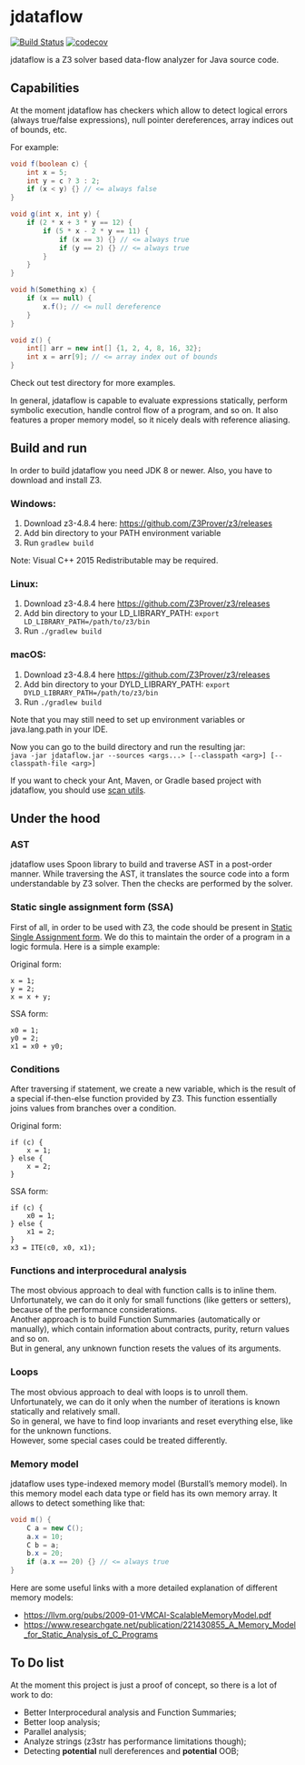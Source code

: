 # jdataflow
[![Build Status](https://travis-ci.com/Egor18/jdataflow.svg?branch=master)](https://travis-ci.com/Egor18/jdataflow)
[![codecov](https://codecov.io/gh/Egor18/jdataflow/branch/master/graph/badge.svg)](https://codecov.io/gh/Egor18/jdataflow)

jdataflow is a Z3 solver based data-flow analyzer for Java source code.

## Capabilities
At the moment jdataflow has checkers which allow to detect logical errors (always true/false expressions), null pointer dereferences, array indices out of bounds, etc.

For example:
```java
void f(boolean c) {
    int x = 5;
    int y = c ? 3 : 2;
    if (x < y) {} // <= always false
}

void g(int x, int y) {
    if (2 * x + 3 * y == 12) {
        if (5 * x - 2 * y == 11) {
            if (x == 3) {} // <= always true
            if (y == 2) {} // <= always true
        }
    }
}

void h(Something x) {
    if (x == null) {
        x.f(); // <= null dereference
    }
}

void z() {
    int[] arr = new int[] {1, 2, 4, 8, 16, 32};
    int x = arr[9]; // <= array index out of bounds
}
```
Check out test directory for more examples.

In general, jdataflow is capable to evaluate expressions statically, perform symbolic execution, handle control flow of a program, and so on. It also features a proper memory model, so it nicely deals with reference aliasing.

## Build and run
In order to build jdataflow you need JDK 8 or newer. Also, you have to download and install Z3.

### Windows:
1. Download z3-4.8.4 here: https://github.com/Z3Prover/z3/releases
2. Add bin directory to your PATH environment variable
3. Run `gradlew build`

Note: Visual C++ 2015 Redistributable may be required.

### Linux:
1. Download z3-4.8.4 here https://github.com/Z3Prover/z3/releases
2. Add bin directory to your LD_LIBRARY_PATH: `export LD_LIBRARY_PATH=/path/to/z3/bin`
3. Run `./gradlew build`

### macOS:
1. Download z3-4.8.4 here https://github.com/Z3Prover/z3/releases
2. Add bin directory to your DYLD_LIBRARY_PATH: `export DYLD_LIBRARY_PATH=/path/to/z3/bin`
3. Run `./gradlew build`

Note that you may still need to set up environment variables or java.lang.path in your IDE.

Now you can go to the build directory and run the resulting jar:    
`java -jar jdataflow.jar --sources <args...> [--classpath <arg>] [--classpath-file <arg>]`

If you want to check your Ant, Maven, or Gradle based project with jdataflow, you should use [scan utils](https://github.com/Egor18/jdataflow/tree/master/scan).

## Under the hood
### AST
jdataflow uses Spoon library to build and traverse AST in a post-order manner.
While traversing the AST, it translates the source code into a form understandable by Z3 solver. Then the checks are performed by the solver.

### Static single assignment form (SSA)
First of all, in order to be used with Z3, the code should be present in [Static Single Assignment form](https://en.wikipedia.org/wiki/Static_single_assignment_form). We do this to maintain the order of a program in a logic formula.
Here is a simple example:

Original form:
```
x = 1;
y = 2;
x = x + y;
```
SSA form:
```
x0 = 1;
y0 = 2;
x1 = x0 + y0;
```

### Conditions
After traversing if statement, we create a new variable, which is the result of a special if-then-else function provided by Z3. This function essentially joins values from branches over a condition.

Original form:
```
if (c) {
    x = 1;
} else {
    x = 2;
}
```
SSA form:
```
if (c) {
    x0 = 1;
} else {
    x1 = 2;
}
x3 = ITE(c0, x0, x1);
```

### Functions and interprocedural analysis
The most obvious approach to deal with function calls is to inline them. Unfortunately, we can do it only for small functions (like getters or setters), because of the performance considerations.   
Another approach is to build Function Summaries (automatically or manually), which contain information about contracts, purity, return values and so on.   
But in general, any unknown function resets the values of its arguments.

### Loops
The most obvious approach to deal with loops is to unroll them. Unfortunately, we can do it only when the number of iterations is known statically and relatively small.   
So in general, we have to find loop invariants and reset everything else, like for the unknown functions.   
However, some special cases could be treated differently.

### Memory model
jdataflow uses type-indexed memory model (Burstall’s memory model).
In this memory model each data type or field has its own memory array.
It allows to detect something like that:
```java
void m() {
    C a = new C();
    a.x = 10;
    C b = a;
    b.x = 20;
    if (a.x == 20) {} // <= always true
}
```
Here are some useful links with a more detailed explanation of different memory models:
- https://llvm.org/pubs/2009-01-VMCAI-ScalableMemoryModel.pdf
- https://www.researchgate.net/publication/221430855_A_Memory_Model_for_Static_Analysis_of_C_Programs


## To Do list
At the moment this project is just a proof of concept, so there is a lot of work to do:
- Better Interprocedural analysis and Function Summaries;
- Better loop analysis;
- Parallel analysis;
- Analyze strings (z3str has performance limitations though);
- Detecting **potential** null dereferences and **potential** OOB;
